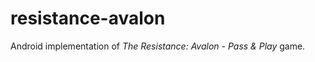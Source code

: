 # resistance-avalon
Android implementation of <em>The Resistance: Avalon - Pass &amp; Play</em> game.
